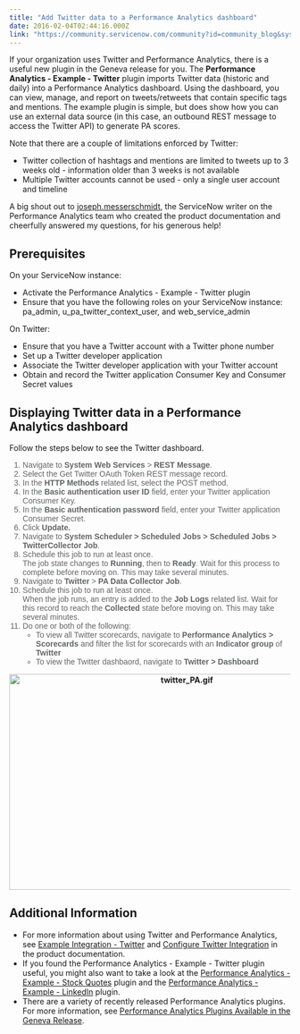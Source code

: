 ```yaml
---
title: "Add Twitter data to a Performance Analytics dashboard"
date: 2016-02-04T02:44:16.000Z
link: "https://community.servicenow.com/community?id=community_blog&sys_id=c0edaae9dbd0dbc01dcaf3231f9619a0"
---
```

<p>If your organization uses Twitter and Performance Analytics, there is a useful new plugin in the Geneva release for you. The <strong>Performance Analytics - Example - Twitter</strong> plugin imports Twitter data (historic and daily) into a Performance Analytics dashboard. Using the dashboard, you can view, manage, and report on tweets/retweets that contain specific tags and mentions. The example plugin is simple, but does show how you can use an external data source (in this case, an outbound REST message to access the Twitter API) to generate PA scores.</p><p class="p1"></p><p>Note that there are a couple of limitations enforced by Twitter:</p><ul><li>Twitter collection of hashtags and mentions are limited to tweets up to 3 weeks old - information older than 3 weeks is not available</li><li>Multiple Twitter accounts cannot be used - only a single user account and timeline</li></ul><p></p><p>A big shout out to <a title="joseph.messerschmidt" __default_attr="3473" __jive_macro_name="user" class="jive_macro jive_macro_user" data-orig-content="joseph.messerschmidt" data-renderedposition="187.48265075683594_123.65397644042969_161_17" href="/community?id=community_user_profile&user=e2b116addb981fc09c9ffb651f9619b3">joseph.messerschmidt</a>, the ServiceNow writer on the Performance Analytics team who created the product documentation and cheerfully answered my questions, for his generous help!</p><p></p><h2>Prerequisites</h2><p>On your ServiceNow instance:</p><ul><li>Activate the Performance Analytics - Example - Twitter plugin</li><li>Ensure that you have the following roles on your ServiceNow instance: pa_admin, u_pa_twitter_context_user, and web_service_admin</li></ul><p>On Twitter:</p><ul><li>Ensure that you have a Twitter account with a Twitter phone number</li><li>Set up a Twitter developer application</li><li>Associate the Twitter developer application with your Twitter account</li><li>Obtain and record the Twitter application Consumer Key and Consumer Secret values</li></ul><p></p><h2>Displaying Twitter data in a Performance Analytics dashboard</h2><p>Follow the steps below to see the Twitter dashboard.</p><ol class="ol steps" style="margin-top: 10px; margin-bottom: 10px; color: #636466; font-family: sans-serif;"><li><span class="ph cmd">Navigate to <span class="ph menucascade"><span class="ph uicontrol" style="font-weight: bold;">System Web Services</span> &gt; <span class="ph uicontrol" style="font-weight: bold;">REST Message</span></span>.</span></li><li><span class="ph cmd">Select the Get Twitter OAuth Token REST message record.</span></li><li><span class="ph cmd">In the <span class="ph uicontrol" style="font-weight: bold;">HTTP Methods</span> related list, select the POST method.</span></li><li><span class="ph cmd">In the <span class="ph uicontrol" style="font-weight: bold;">Basic authentication user ID</span> field, enter your Twitter application Consumer Key.</span></li><li><span class="ph cmd">In the <span class="ph uicontrol" style="font-weight: bold;">Basic authentication password</span> field, enter your Twitter application Consumer Secret.</span></li><li><span class="ph cmd">Click <span class="ph uicontrol" style="font-weight: bold;">Update.</span></span></li><li><span class="ph cmd">Navigate to <strong>System Scheduler &gt; Scheduled Jobs &gt; Scheduled Jobs</strong><span class="ph menucascade"><strong> &gt;</strong> <span class="ph uicontrol" style="font-weight: bold;">TwitterCollector Job</span></span>.</span></li><li><span class="ph cmd">Schedule this job to run at least once.<br/></span><span class="itemgroup stepresult">The job state changes to <span class="ph uicontrol" style="font-weight: bold;">Running</span>, then to <span class="ph uicontrol" style="font-weight: bold;">Ready</span>. Wait for this process to complete before moving on. This may take several minutes.</span></li><li><span class="ph cmd">Navigate to <span class="ph menucascade"><span class="ph uicontrol" style="font-weight: bold;">Twitter</span> &gt; <span class="ph uicontrol" style="font-weight: bold;">PA Data Collector Job</span></span>.</span></li><li><span class="ph cmd">Schedule this job to run at least once.<br/></span><span class="itemgroup stepresult">When the job runs, an entry is added to the <span class="ph uicontrol" style="font-weight: bold;">Job Logs</span> related list. Wait for this record to reach the <span class="ph uicontrol" style="font-weight: bold;">Collected</span> state before moving on. This may take several minutes.</span></li><li><span class="itemgroup stepresult">Do one or both of the following:</span><ul><li><span class="itemgroup stepresult">To view all Twitter scorecards, navigate to <strong>Performance Analytics &gt; Scorecards</strong> and filter the list for scorecards with an <strong>Indicator group</strong> of <strong>Twitter</strong></span></li><li><span class="itemgroup stepresult">To view the Twitter dashbaord, navigate to <strong>Twitter &gt; Dashboard</strong></span></li></ul></li></ol><p style="text-align: center;"><strong><img   alt="twitter_PA.gif" class="image-1 jive-image" src="78dfc84adb549704ed6af3231f96193b.iix" style="width: 620px; height: 386px;"/></strong></p><p></p><h2>Additional Information</h2><ul><li>For more information about using Twitter and Performance Analytics, see <a title="ocs.servicenow.com/use/performance_analytics/concept/c_ExampleIntegrationTwitter.html" href="https://docs.servicenow.com/use/performance_analytics/concept/c_ExampleIntegrationTwitter.html">Example Integration - Twitter</a> and <a title="ocs.servicenow.com/use/performance_analytics/task/t_ConfigureTwitterIntegration.html" href="https://docs.servicenow.com/use/performance_analytics/task/t_ConfigureTwitterIntegration.html">Configure Twitter Integration</a> in the product documentation.</li><li>If you found the Performance Analytics - Example - Twitter plugin useful, you might also want to take a look at the <a title="ocs.servicenow.com/use/performance_analytics/concept/c_ExampleIntegrationStockQuote.html" href="https://docs.servicenow.com/use/performance_analytics/concept/c_ExampleIntegrationStockQuote.html">Performance Analytics - Example - Stock Quotes</a> plugin and the <a title="ocs.servicenow.com/use/performance_analytics/concept/c_ExampleIntegrationLinkedin.html" href="https://docs.servicenow.com/use/performance_analytics/concept/c_ExampleIntegrationLinkedin.html">Performance Analytics - Example - LinkedIn</a> plugin.</li><li>There are a variety of recently released Performance Analytics plugins. For more information, see <a title="" _jive_internal="true" href="/community/service-automation-platform/performance-analytics/blog/2016/01/15/new-performance-analytics-plugins-available-in-the-geneva-release" style="text-decoration: underline;">Performance Analytics Plugins Available in the Geneva Release</a>.</li></ul>